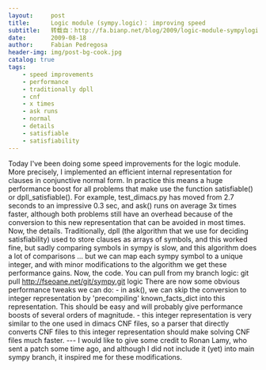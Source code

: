 ```yaml
---
layout:     post
title:      Logic module (sympy.logic)： improving speed
subtitle:   转载自：http://fa.bianp.net/blog/2009/logic-module-sympylogic-improving-speed/
date:       2009-08-18
author:     Fabian Pedregosa
header-img: img/post-bg-cook.jpg
catalog: true
tags:
    - speed improvements
    - performance
    - traditionally dpll
    - cnf
    - x times
    - ask runs
    - normal
    - details
    - satisfiable
    - satisfiability
---
```


Today I've been doing some speed improvements for the logic module. More
precisely, I implemented an efficient internal representation for
clauses in conjunctive normal form. In practice this means a huge
performance boost for all problems that make use the function
satisfiable() or dpll_satisfiable(). For example, test_dimacs.py has
moved from 2.7 seconds to an impressive 0.3 sec, and ask() runs on
average 3x times faster, although both problems still have an overhead
because of the conversion to this new representation that can be avoided
in most times. Now, the details. Traditionally, dpll (the algorithm that
we use for deciding satisfiability) used to store clauses as arrays of
symbols, and this worked fine, but sadly comparing symbols in sympy is
slow, and this algorithm does a lot of comparisons ... but we can map
each sympy symbol to a unique integer, and with minor modifications to
the algorithm we get these performance gains. Now, the code. You can
pull from my branch logic:
git pull http://fseoane.net/git/sympy.git logic There are now some
obvious performance tweaks we can do: - in ask(), we can skip the
conversion to integer representation by 'precompiling'
known_facts_dict into this representation. This should be easy and
will probably give performance boosts of several orders of magnitude. -
this integer representation is very similar to the one used in dimacs
CNF files, so a parser that directly converts CNF files to this integer
representation should make solving CNF files much faster. --- I would
like to give some credit to Ronan Lamy, who sent a patch some time ago,
and although I did not include it (yet) into main sympy branch, it
inspired me for these modifications.
